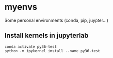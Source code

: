 # myenvs
Some personal environments (conda, pip, juypter...)


## Install kernels in jupyterlab
```
conda activate py36-test
python -m ipykernel install --name py36-test
```
